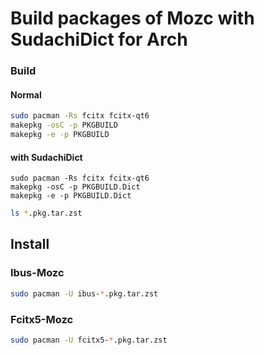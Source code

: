 # Build packages of Mozc with SudachiDict for Arch
### Build
#### Normal
```sh
sudo pacman -Rs fcitx fcitx-qt6
makepkg -osC -p PKGBUILD
makepkg -e -p PKGBUILD
```
#### with SudachiDict
```
sudo pacman -Rs fcitx fcitx-qt6
makepkg -osC -p PKGBUILD.Dict
makepkg -e -p PKGBUILD.Dict
```

```sh
ls *.pkg.tar.zst
```

## Install
### Ibus-Mozc
```sh
sudo pacman -U ibus-*.pkg.tar.zst
```
### Fcitx5-Mozc
```sh
sudo pacman -U fcitx5-*.pkg.tar.zst
```
